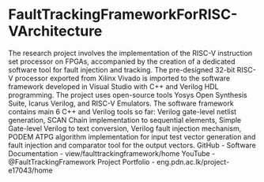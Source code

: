 # FaultTrackingFrameworkForRISC-VArchitecture
The research project involves the implementation of the RISC-V instruction set processor on FPGAs, accompanied by the creation of a dedicated software tool for fault injection and tracking. The pre-designed 32-bit RISC-V processor exported from Xilinx Vivado is imported to the software framework developed in Visual Studio with C++ and Verilog HDL programming. The project uses open-source tools Yosys Open Synthesis Suite, Icarus Verilog, and RISC-V Emulators. The software framework contains main 6 C++ and Verilog tools so far: Verilog gate-level netlist generation, SCAN Chain implementation to sequential elements, Simple Gate-level Verilog to text conversion, Verilog fault injection mechanism, PODEM ATPG algorithm implementation for input test vector generation and fault injection and comparator tool for the output vectors.
GitHub - 
Software Documentation - view/faulttrackingframework/home
YouTube - @FaultTrackingFramework
Project Portfolio - eng.pdn.ac.lk/project-e17043/home
